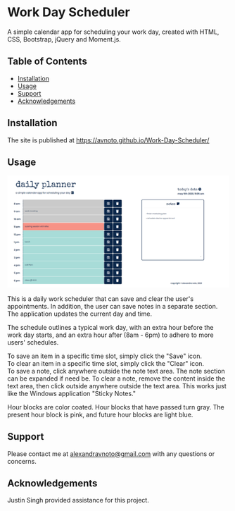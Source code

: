 # Work Day Scheduler

A simple calendar app for scheduling your work day, created with HTML, CSS, Bootstrap, jQuery and Moment.js.

## Table of Contents

- [Installation](#installation)
- [Usage](#usage)
- [Support](#support)
- [Acknowledgements](#acknowledgements)

## Installation

The site is published at https://avnoto.github.io/Work-Day-Scheduler/

## Usage


<img src="images\dayplannerpic.png" alt="Screenshot of Planner">


This is a daily work scheduler that can save and clear the user's appointments. In addition, the user can save notes in a separate section. The application updates the current day and time.

The schedule outlines a typical work day, with an extra hour before the work day starts, and an extra hour after (8am - 6pm) to adhere to more users' schedules. 

To save an item in a specific time slot, simply click the "Save" icon.
<br>
To clear an item in a specific time slot, simply click the "Clear" icon.
<br>
To save a note, click anywhere outside the note text area. The note section can be expanded if need be. To clear a note, remove the content inside the text area, then click outside anywhere outside the text area. This works just like the Windows application "Sticky Notes." 

Hour blocks are color coated. Hour blocks that have passed turn gray. The present hour block is pink, and future hour blocks are light blue.

## Support

Please contact me at alexandravnoto@gmail.com with any questions or concerns.

## Acknowledgements

Justin Singh provided assistance for this project.
